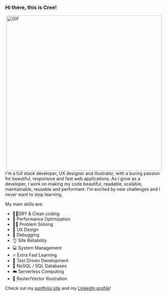 ### Hi there, this is Cree!

<img align="right" alt="GIF" src="https://media0.giphy.com/media/l0COJ5gIPUN2vOj5u/giphy.gif" width="500" height="500" />

I'm a full stack developer, UX designer and illustrator, with a buring passion for beautiful, responsive and fast web applications. As I grow as a developer, I work on making my code beautiful, readable, scalable, maintainable, reusable and performant. I'm excited by new challenges and I never want to stop learning.

My main skills are: 

- 👕✨DRY & Clean coding
- 🚀 Performance Optimization
- 👩‍🔬 Problem Solving
- 📐 UX Design
- 🐛 Debugging
- 👌 Site Reliability
- 💻 System Management
- 🔥 Extra Fast Learning
- 🧪 Test Driven Development
- 🥞 NoSQL / SQL Databases
- ☁️ Serverless Computing
- 🎨 Raster/Vector Illustration

Check out my [portfolio site](https://cristinalester.rocks/) and my [LinkedIn profile](https://www.linkedin.com/in/cristinalesterrocks/)!


